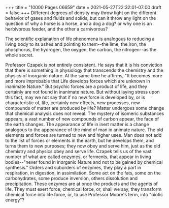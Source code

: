+++
title = "10000 Pages 06659"
date = 2021-05-27T22:32:01-07:00
draft = false
+++
Different degrees of density may throw light on the different behavior of gases and fluids and solids, but can it throw any light on the question of why a horse is a horse, and a dog a dog? or why one is an herbivorous feeder, and the other a carnivorous?

The scientific explanation of life phenomena is analogous to reducing a living body to its ashes and pointing to them--the lime, the iron, the phosphorus, the hydrogen, the oxygen, the carbon, the nitrogen--as the whole secret.

Professor Czapek is not entirely consistent. He says that it is his conviction that there is something in physiology that transcends the chemistry and the physics of inorganic nature. At the same time he affirms, "It becomes more and more improbable that Life develops forces which are unknown in inanimate Nature." But psychic forces are a product of life, and they certainly are not found in inanimate nature. But without laying stress upon this fact, may we not say that if no new force is developed by, or is characteristic of, life, certainly new effects, new processes, new compounds of matter are produced by life? Matter undergoes some change that chemical analysis does not reveal. The mystery of isomeric substances appears, a vast number of new compounds of carbon appear, the face of the earth changes. The appearance of life in inert matter is a change analogous to the appearance of the mind of man in animate nature. The old elements and forces are turned to new and higher uses. Man does not add to the list of forces or elements in the earth, but he develops them, and turns them to new purposes; they now obey and serve him, just as the old chemistry and physics obey and serve life. Czapek tells us of the vast number of what are called enzymes, or ferments, that appear in living bodies--"never found in inorganic Nature and not to be gained by chemical synthesis." Orders and suborders of enzymes, they play a part in respiration, in digestion, in assimilation. Some act on the fats, some on the carbohydrates, some produce inversion, others dissolution and precipitation. These enzymes are at once the products and the agents of life. They must exert force, chemical force, or, shall we say, they transform chemical force into life force, or, to use Professor Moore's term, into "biotic energy"?
